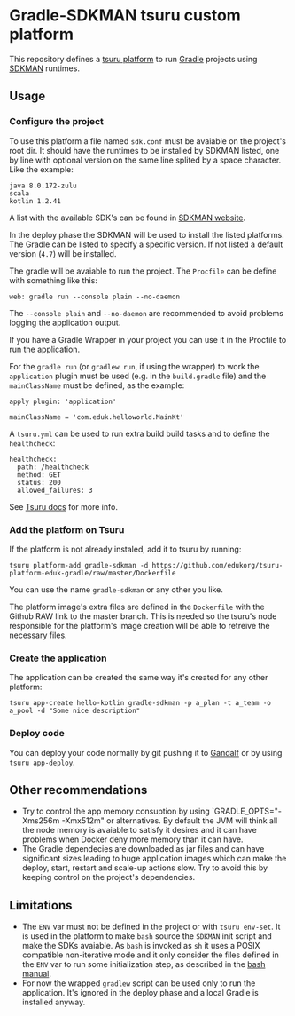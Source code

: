 # Gradle-SDKMAN tsuru custom platform

This repository defines a [tsuru platform](https://github.com/tsuru/platforms/) to run [Gradle](https://github.com/tsuru/platforms/) projects using [SDKMAN](https://sdkman.io) runtimes.

## Usage
### Configure the project
To use this platform a file named `sdk.conf` must be avaiable on the project's root dir. It should have the runtimes to be installed by SDKMAN listed, one by line with optional version on the same line splited by a space character. Like the example:
```
java 8.0.172-zulu
scala
kotlin 1.2.41
```
A list with the available SDK's can be found in [SDKMAN website](https://sdkman.io/sdks).

In the deploy phase the SDKMAN will be used to install the listed platforms. The Gradle can be listed to specify a specific version. If not listed a default version (`4.7`) will be installed.

The gradle will be avaiable to run the project. The `Procfile` can be define with something like this:
```
web: gradle run --console plain --no-daemon
```

The `--console plain` and `--no-daemon` are recommended to avoid problems logging the application output.

If you have a Gradle Wrapper in your project you can use it in the Procfile to run the application.

For the `gradle run` (or `gradlew run`, if using the wrapper) to work the `application` plugin must be used (e.g. in the `build.gradle` file) and the `mainClassName` must be defined, as the example:
```
apply plugin: 'application'

mainClassName = 'com.eduk.helloworld.MainKt'
```

A `tsuru.yml` can be used to run extra build build tasks and to define the `healthcheck`:
```
healthcheck:
  path: /healthcheck
  method: GET
  status: 200
  allowed_failures: 3
```

See [Tsuru docs](https://docs.tsuru.io/stable/using/tsuru.yaml.html) for more info.

### Add the platform on Tsuru
If the platform is not already instaled, add it to tsuru by running:
```
tsuru platform-add gradle-sdkman -d https://github.com/edukorg/tsuru-platform-eduk-gradle/raw/master/Dockerfile
```

You can use the name `gradle-sdkman` or any other you like.

The platform image's extra files are defined in the `Dockerfile` with the Github RAW link to the master branch. This is needed so the tsuru's node responsible for the platform's image creation will be able to retreive the necessary files.

### Create the application
The application can be created the same way it's created for any other platform:
```
tsuru app-create hello-kotlin gradle-sdkman -p a_plan -t a_team -o a_pool -d "Some nice description"
```

### Deploy code
You can deploy your code normally by git pushing it to [Gandalf](https://github.com/tsuru/gandalf) or by using `tsuru app-deploy`.

## Other recommendations
- Try to control the app memory consuption by using `GRADLE_OPTS="-Xms256m -Xmx512m" or alternatives. By default the JVM will think all the node memory is avaiable to satisfy it desires and it can have problems when Docker deny more memory than it can have.
- The Gradle dependecies are downloaded as jar files and can have significant sizes leading to huge application images which can make the deploy, start, restart and scale-up actions slow. Try to avoid this by keeping control on the project's dependencies.

## Limitations
- The `ENV` var must not be defined in the project or with `tsuru env-set`. It is used in the platform to make `bash` source the `SDKMAN` init script and make the SDKs avaiable. As `bash` is invoked as `sh` it uses a POSIX compatible non-iterative mode and it only consider the files defined in the `ENV` var to run some initialization step, as described in the [bash manual](https://www.gnu.org/software/bash/manual/html_node/Bash-Startup-Files.html).
- For now the wrapped `gradlew` script can be used only to run the application. It's ignored in the deploy phase and a local Gradle is installed anyway.

